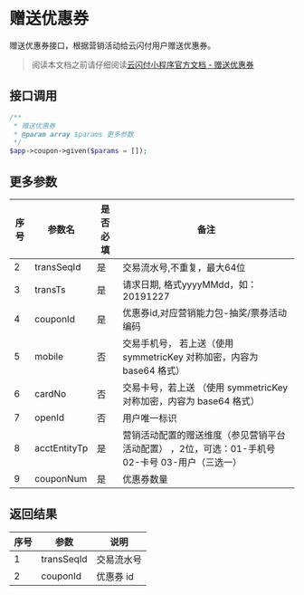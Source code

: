 # 赠送优惠券

赠送优惠券接口，根据营销活动给云闪付用户赠送优惠券。

> 阅读本文档之前请仔细阅读[云闪付小程序官方文档 - 赠送优惠券](https://opentools.95516.com/applet/#/docs/develop/api-backend/marketing?id=_02040808)

## 接口调用

```php
/**
 * 赠送优惠券
 * @param array $params 更多参数
 */
$app->coupon->given($params = []);
```

## 更多参数

| 序号 | 参数名       | 是否必填 | 备注                                                         |
| ---- | ------------ | -------- | ------------------------------------------------------------ |
| 2    | transSeqId   | 是       | 交易流水号,不重复，最大64位                                  |
| 3    | transTs      | 是       | 请求日期, 格式yyyyMMdd，如：20191227                         |
| 4    | couponId     | 是       | 优惠券id,对应营销能力包-抽奖/票券活动编码                    |
| 5    | mobile       | 否       | 交易手机号， 若上送（使用 symmetricKey 对称加密，内容为 base64 格式） |
| 6    | cardNo       | 否       | 交易卡号，若上送 （使用 symmetricKey 对称加密，内容为 base64 格式） |
| 7    | openId       | 否       | 用户唯一标识                                                 |
| 8    | acctEntityTp | 是       | 营销活动配置的赠送维度（参见营销平台活动配置） ，2位，可选：01-手机号 02-卡号 03-用户（三选一） |
| 9    | couponNum    | 是       | 优惠券数量                                                   |

## 返回结果

| 序号 | 参数       | 说明       |
| ---- | ---------- | ---------- |
| 1    | transSeqId | 交易流水号 |
| 2    | couponId   | 优惠券 id  |
